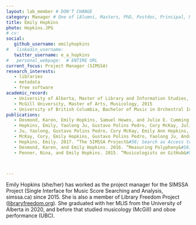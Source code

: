 ```yaml
---
layout: lab_member # DON'T CHANGE
category: Manager # One of [Alumni, Masters, PhD, Postdoc, Principal, Manager, Undergraduate]
title: Emily Hopkins
photo: Hopkins.JPG
# cv:
social:
   github_username: emilyhopkins
#   linkedin_username:
   twitter_username: e_a_hopkins
#   personal_webpage:  # ENTIRE URL
current_focus: Project Manager (SIMSSA)
research_interests:
   - libraries
   - metadata
   - free software
academic_record:
   - University of Alberta, Master of Library and Information Studies, 2020
   - McGill University, Master of Arts, Musicology, 2015
   - University of British Columbia, Bachelor of Music in Orchestral Instrument Performance (Oboe), 2011
publications:
   - Desmond, Karen, Emily Hopkins, Samuel Howes, and Julie E. Cumming. 2020. “Computer-Aided Analysis of Sonority in the French Motet Repertory, c. 1300-1350.” Music Theory Online 26 (4):26.4.2.
   - Hopkins, Emily, Yaolong Ju, Gustavo Polins Pedro, Cory McKay, Julie Cumming, and Ichiro Fujinaga. 2019. “SIMSSA DB:` Symbolic Music Discovery and Search.” Poster (refereed) presented at the Digital Libraries for Musicology, The Hague, Netherlands, November.
   - Ju, Yaolong, Gustavo Polins Pedro, Cory McKay, Emily Ann Hopkins, and Julie Cumming. 2019. “Enabling Music Search and Analysis&#58; A Database for Symbolic Music Files.” Poster (refereed) presented at the Music Encoding Conference 2019, University of Vienna, Austria, May 30.
   - McKay, Cory, Emily Hopkins, Gustavo Polins Pedro, Yaolong Ju, Andrew Kam, Julie Cumming, and Ichiro Fujinaga. 2019. “A Collaborative Symbolic Music Database for Computational Research on Music.” Presented at the Medieval and Renaissance Music Conference, Basel, Switzerland.
   - Hopkins, Emily. 2017. “The SIMSSA Project&#58; Search as Access to Digital Music Libraries.” Presented at the Access Conference 2017, Saskatoon, SK, September 27.
   - Desmond, Karen, and Emily Hopkins. 2016. “Measuring Polyphony&#58; Analysing Stylistic Change in the French Motet Repertory, C1300-1350.” Presented at the Workshop on SIMSSA VIII, McGill University, Montreal, QC, May 21.
   - Penner, Nina, and Emily Hopkins. 2015. “Musicologists on GitHub&#58; User Experience and the ELVIS Database.” Presented at the CIRMMT Workshop on usability and user experience for music information systems, McGill University, Montreal, QC, September 25.



---
```


Emily Hopkins (she/her) has worked as the project manager for the SIMSSA Project (Single Interface for Music Score Searching and Analysis, simssa.ca) since 2015. She is also a member of Library Freedom Project ([libraryfreedom.org](libraryfreedom.org)). She graduated with her MLIS from the University of Alberta in 2020, and before that studied musicology (McGill) and oboe performance (UBC).
